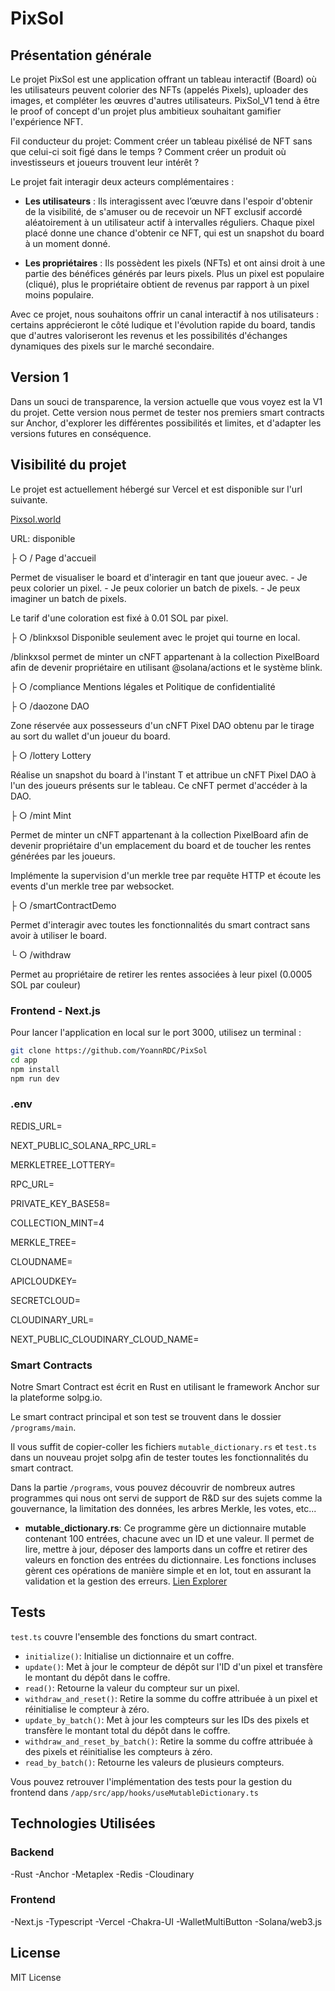 # PixSol

## Présentation générale

Le projet PixSol est une application offrant un tableau interactif (Board) où les utilisateurs peuvent colorier des NFTs (appelés Pixels), uploader des images, et compléter les œuvres d'autres utilisateurs. PixSol_V1 tend à être le proof of concept d'un projet plus ambitieux souhaitant gamifier l'expérience NFT.

Fil conducteur du projet: Comment créer un tableau pixélisé de NFT sans que celui-ci soit figé dans le temps ? Comment créer un produit où investisseurs et joueurs trouvent leur intérêt ?

Le projet fait interagir deux acteurs complémentaires :

- **Les utilisateurs** : Ils interagissent avec l’œuvre dans l'espoir d'obtenir de la visibilité, de s'amuser ou de recevoir un NFT exclusif accordé aléatoirement à un utilisateur actif à intervalles réguliers. Chaque pixel placé donne une chance d'obtenir ce NFT, qui est un snapshot du board à un moment donné.

- **Les propriétaires** : Ils possèdent les pixels (NFTs) et ont ainsi droit à une partie des bénéfices générés par leurs pixels. Plus un pixel est populaire (cliqué), plus le propriétaire obtient de revenus par rapport à un pixel moins populaire.

Avec ce projet, nous souhaitons offrir un canal interactif à nos utilisateurs : certains apprécieront le côté ludique et l'évolution rapide du board, tandis que d'autres valoriseront les revenus et les possibilités d'échanges dynamiques des pixels sur le marché secondaire.

## Version 1

Dans un souci de transparence, la version actuelle que vous voyez est la V1 du projet. Cette version nous permet de tester nos premiers smart contracts sur Anchor, d'explorer les différentes possibilités et limites, et d'adapter les versions futures en conséquence.

## Visibilité du projet

Le projet est actuellement hébergé sur Vercel et est disponible sur l'url suivante.

[Pixsol.world](https://pixsol.world/)

URL: disponible

├ ○ /                         Page d'accueil

Permet de visualiser le board et d'interagir en tant que joueur avec.
    - Je peux colorier un pixel.
    - Je peux colorier un batch de pixels.
    - Je peux imaginer un batch de pixels.

Le tarif d'une coloration est fixé à 0.01 SOL par pixel.

├ ○ /blinkxsol                           Disponible seulement avec le projet qui tourne en local.

/blinkxsol permet de minter un cNFT appartenant à la collection PixelBoard afin de devenir propriétaire en utilisant @solana/actions et le système blink.

├ ○ /compliance                          Mentions légales et Politique de confidentialité

├ ○ /daozone                             DAO

Zone réservée aux possesseurs d'un cNFT Pixel DAO obtenu par le tirage au sort du wallet d'un joueur du board.

├ ○ /lottery                             Lottery

Réalise un snapshot du board à l'instant T et attribue un cNFT Pixel DAO à l'un des joueurs présents sur le tableau. Ce cNFT permet d'accéder à la DAO.

├ ○ /mint                                Mint

Permet de minter un cNFT appartenant à la collection PixelBoard afin de devenir propriétaire d'un emplacement du board et de toucher les rentes générées par les joueurs.

Implémente la supervision d'un merkle tree par requête HTTP et écoute les events d'un merkle tree par websocket. 

├ ○ /smartContractDemo                  

Permet d'interagir avec toutes les fonctionnalités du smart contract sans avoir à utiliser le board.

└ ○ /withdraw                            

Permet au propriétaire de retirer les rentes associées à leur pixel (0.0005 SOL par couleur)

### Frontend - Next.js

Pour lancer l'application en local sur le port 3000, utilisez un terminal :

```bash
git clone https://github.com/YoannRDC/PixSol
cd app
npm install
npm run dev
```
### .env

REDIS_URL=

NEXT_PUBLIC_SOLANA_RPC_URL=

MERKLETREE_LOTTERY=

RPC_URL=

PRIVATE_KEY_BASE58=

COLLECTION_MINT=4

MERKLE_TREE=

CLOUDNAME=

APICLOUDKEY=

SECRETCLOUD=

CLOUDINARY_URL=

NEXT_PUBLIC_CLOUDINARY_CLOUD_NAME=

### Smart Contracts

Notre Smart Contract est écrit en Rust en utilisant le framework Anchor sur la plateforme solpg.io.

Le smart contract principal et son test se trouvent dans le dossier `/programs/main`.

Il vous suffit de copier-coller les fichiers `mutable_dictionary.rs` et `test.ts` dans un nouveau projet solpg afin de tester toutes les fonctionnalités du smart contract.

Dans la partie `/programs`, vous pouvez découvrir de nombreux autres programmes qui nous ont servi de support de R&D sur des sujets comme la gouvernance, la limitation des données, les arbres Merkle, les votes, etc...

- **mutable_dictionary.rs**: Ce programme gère un dictionnaire mutable contenant 100 entrées, chacune avec un ID et une valeur. Il permet de lire, mettre à jour, déposer des lamports dans un coffre et retirer des valeurs en fonction des entrées du dictionnaire. Les fonctions incluses gèrent ces opérations de manière simple et en lot, tout en assurant la validation et la gestion des erreurs. [Lien Explorer](https://explorer.solana.com/address/6FBQBJE6pFaRq6iPMc2HN6rRq7TCtzWqLBv7za9BNvtU?cluster=devnet)

## Tests

`test.ts` couvre l'ensemble des fonctions du smart contract.

- `initialize()`: Initialise un dictionnaire et un coffre.
- `update()`: Met à jour le compteur de dépôt sur l'ID d'un pixel et transfère le montant du dépôt dans le coffre.
- `read()`: Retourne la valeur du compteur sur un pixel.
- `withdraw_and_reset()`: Retire la somme du coffre attribuée à un pixel et réinitialise le compteur à zéro.
- `update_by_batch()`: Met à jour les compteurs sur les IDs des pixels et transfère le montant total du dépôt dans le coffre.
- `withdraw_and_reset_by_batch()`: Retire la somme du coffre attribuée à des pixels et réinitialise les compteurs à zéro.
- `read_by_batch()`: Retourne les valeurs de plusieurs compteurs.

Vous pouvez retrouver l'implémentation des tests pour la gestion du frontend dans `/app/src/app/hooks/useMutableDictionary.ts`

## Technologies Utilisées

### Backend

-Rust
-Anchor
-Metaplex
-Redis
-Cloudinary

### Frontend

-Next.js
-Typescript
-Vercel
-Chakra-UI
-WalletMultiButton
-Solana/web3.js

## License
MIT License